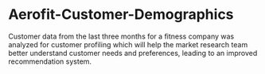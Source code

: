 # Aerofit-Customer-Demographics
Customer data from the last three months for a fitness company was analyzed for customer profiling which will help the market research team better understand customer needs and preferences, leading to an improved recommendation system.
